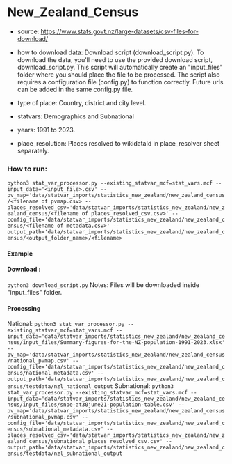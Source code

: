 # New_Zealand_Census

- source: https://www.stats.govt.nz/large-datasets/csv-files-for-download/ 

- how to download data: Download script (download_script.py).
    To download the data, you'll need to use the provided download script, download_script.py. This script will automatically create an "input_files" folder where you should place the file to be processed. The script also requires a configuration file (config.py) to function correctly. Future urls can be added in the same config.py file.

- type of place: Country, district and city level.

- statvars: Demographics and Subnational

- years: 1991 to 2023.

- place_resolution: Places resolved to wikidataId in place_resolver sheet separately.

### How to run:

`python3 stat_var_processor.py --existing_statvar_mcf=stat_vars.mcf --input_data='<input_file>.csv' --pv_map='data/statvar_imports/statistics_new_zealand/new_zealand_census/<filename of pvmap.csv> --places_resolved_csv='data/statvar_imports/statistics_new_zealand/new_zealand_census/<filename of places_resolved_csv.csv>' --config_file='data/statvar_imports/statistics_new_zealand/new_zealand_census/<filename of metadata.csv>' --output_path='data/statvar_imports/statistics_new_zealand/new_zealand_census/<output_folder_name>/<filename>`

#### Example
#### Download : 
`python3 download_script.py`
Notes: Files will be downloaded inside "input_files" folder.
#### Processing
National:
`python3 stat_var_processor.py --existing_statvar_mcf=stat_vars.mcf --input_data='data/statvar_imports/statistics_new_zealand/new_zealand_census/input_files/Summary-figures-for-the-NZ-population-1991-2023.xlsx' --pv_map='data/statvar_imports/statistics_new_zealand/new_zealand_census/national_pvmap.csv' --config_file='data/statvar_imports/statistics_new_zealand/new_zealand_census/national_metadata.csv' --output_path='data/statvar_imports/statistics_new_zealand/new_zealand_census/testdata/nzl_national_output`
Subnational:
`python3 stat_var_processor.py --existing_statvar_mcf=stat_vars.mcf --input_data='data/statvar_imports/statistics_new_zealand/new_zealand_census/input_files/snpe-at30june21-population-table.csv' --pv_map='data/statvar_imports/statistics_new_zealand/new_zealand_census/subnational_pvmap.csv' --config_file='data/statvar_imports/statistics_new_zealand/new_zealand_census/subnational_metadata.csv' --places_resolved_csv='data/statvar_imports/statistics_new_zealand/new_zealand_census/subnational_places_resolved_csv.csv' --output_path='data/statvar_imports/statistics_new_zealand/new_zealand_census/testdata/nzl_subnational_output`
